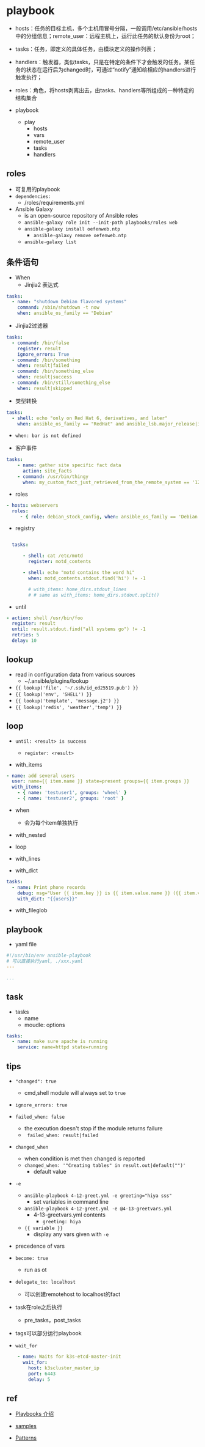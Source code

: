 # playbook

+ hosts：任务的目标主机，多个主机用冒号分隔，一般调用/etc/ansible/hosts中的分组信息；remote_user：远程主机上，运行此任务的默认身份为root；

+ tasks：任务，即定义的具体任务，由模块定义的操作列表；

+ handlers：触发器，类似tasks，只是在特定的条件下才会触发的任务。某任务的状态在运行后为changed时，可通过“notify”通知给相应的handlers进行触发执行；

+ roles：角色，将hosts剥离出去，由tasks、handlers等所组成的一种特定的结构集合

+ playbook
    + play
        + hosts
        + vars
        + remote_user
        + tasks
        + handlers

## roles

+ 可复用的playbook
+ `dependencies:`
    + <project-top-level-directory>/roles/requirements.yml
+ Ansible Galaxy 
    + is an open-source repository of Ansible roles
    + `ansible-galaxy role init --init-path playbooks/roles web`
    + `ansible-galaxy install oefenweb.ntp`
        + `ansible-galaxy remove oefenweb.ntp`
    + `ansible-galaxy list`

## 条件语句

+ When
    + Jinjia2 表达式
```yaml
tasks:
  - name: "shutdown Debian flavored systems"
    command: /sbin/shutdown -t now
    when: ansible_os_family == "Debian"
```

+ Jinjia2过滤器
```yaml
tasks:
  - command: /bin/false
    register: result
    ignore_errors: True
  - command: /bin/something
    when: result|failed
  - command: /bin/something_else
    when: result|success
  - command: /bin/still/something_else
    when: result|skipped
```

+ 类型转换
```yaml
tasks:
  - shell: echo "only on Red Hat 6, derivatives, and later"
    when: ansible_os_family == "RedHat" and ansible_lsb.major_release|int >= 6
```

+ `when: bar is not defined`

+ 客户事件
```yaml
tasks:
    - name: gather site specific fact data
      action: site_facts
    - command: /usr/bin/thingy
      when: my_custom_fact_just_retrieved_from_the_remote_system == '1234'
```

+ roles
```yaml
- hosts: webservers
  roles:
     - { role: debian_stock_config, when: ansible_os_family == 'Debian' }
```

+ registry
```yaml

  tasks:

      - shell: cat /etc/motd
        register: motd_contents

      - shell: echo "motd contains the word hi"
        when: motd_contents.stdout.find('hi') != -1

        # with_items: home_dirs.stdout_lines
        # # same as with_items: home_dirs.stdout.split()
```

+ until
```yaml
- action: shell /usr/bin/foo
  register: result
  until: result.stdout.find("all systems go") != -1
  retries: 5
  delay: 10
```

## lookup
+ read in configuration data from various sources
    + ~/.ansible/plugins/lookup
+ `{{ lookup('file', '~/.ssh/id_ed25519.pub') }}`
+ `{{ lookup('env', 'SHELL') }}`
+ `{{ lookup('template', 'message.j2') }}`
+ `{{ lookup('redis', 'weather','temp') }}`

## loop

+ `until: <result> is success`
    + ` register: <result> `

+ with_items
```yaml
- name: add several users
  user: name={{ item.name }} state=present groups={{ item.groups }}
  with_items:
    - { name: 'testuser1', groups: 'wheel' }
    - { name: 'testuser2', groups: 'root' }
```

+ when
    + 会为每个item单独执行

+ with_nested

+ loop
+ with_lines

+ with_dict
```yaml
tasks:
  - name: Print phone records
    debug: msg="User {{ item.key }} is {{ item.value.name }} ({{ item.value.telephone }})"
    with_dict: "{{users}}"
```
+  with_fileglob



## playbook

+ yaml file
```yaml
#!/usr/bin/env ansible-playbook
# 可以直接执行yaml, ./xxx.yaml
---

...
```

## task

+ tasks
    + name
    + moudle: options

```yaml
tasks:
  - name: make sure apache is running
    service: name=httpd state=running
```



## tips

+ `"changed": true`
    + cmd,shell module will always set to `true`

+ `ignore_errors: true`

+ `failed_when: false`
    + the execution doesn't stop if the module returns failure
    + ` failed_when: result|failed`

+ `changed_when`
    + when condition is met then changed is reported
    + `changed_when: '"Creating tables" in result.out|default("")'`
        + default value

+ `-e`
    + `ansible-playbook 4-12-greet.yml -e greeting="hiya sss"`
        + set variables in command line
    + `ansible-playbook 4-12-greet.yml -e @4-13-greetvars.yml`
        + 4-13-greetvars.yml contents
            + `greeting: hiya`
    + `{{ variable }}`
        + display any vars given with `-e`

+ precedence of vars

+ `become: true`
    + run as ot

+ `delegate_to: localhost`
    + 可以创建remotehost to localhost的fact

+ task在role之后执行
    + pre_tasks，post_tasks

+ tags可以部分运行playbook

+ `wait_for`
```yaml
    - name: Waits for k3s-etcd-master-init
      wait_for:
        host: k3scluster_master_ip
        port: 6443
        delay: 5
```
## ref

+ [Playbooks 介绍](https://ansible-tran.readthedocs.io/en/latest/docs/playbooks_intro.html)
+ [samples](https://github.com/ansible/ansible-examples)

+ [Patterns](https://ansible-tran.readthedocs.io/en/latest/docs/intro_patterns.html)